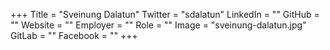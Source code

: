 +++
Title = "Sveinung Dalatun"
Twitter = "sdalatun"
LinkedIn = ""
GitHub = ""
Website = ""
Employer = ""
Role = ""
Image = "sveinung-dalatun.jpg"
GitLab = ""
Facebook = ""
+++
